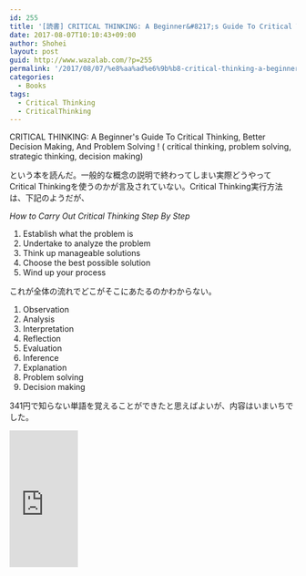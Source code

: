 ```yaml
---
id: 255
title: '[読書] CRITICAL THINKING: A Beginner&#8217;s Guide To Critical Thinking, Better Decision Making, And Problem Solving !'
date: 2017-08-07T10:10:43+09:00
author: Shohei
layout: post
guid: http://www.wazalab.com/?p=255
permalink: '/2017/08/07/%e8%aa%ad%e6%9b%b8-critical-thinking-a-beginners-guide-to-critical-thinking-better-decision-making-and-problem-solving/'
categories:
  - Books
tags:
  - Critical Thinking
  - CriticalThinking
---
```

CRITICAL THINKING: A Beginner's Guide To Critical Thinking, Better Decision Making, And Problem Solving ! ( critical thinking, problem solving, strategic thinking, decision making) 

という本を読んだ。一般的な概念の説明で終わってしまい実際どうやってCritical Thinkingを使うのかが言及されていない。Critical Thinking実行方法は、下記のようだが、

*How to Carry Out Critical Thinking Step By Step*

1. Establish what the problem is
2. Undertake to analyze the problem
3. Think up manageable solutions
4. Choose the best possible solution
5. Wind up your process


これが全体の流れでどこがそこにあたるのかわからない。

1. Observation  
2. Analysis  
3. Interpretation  
4. Reflection  
5. Evaluation  
6. Inference  
7. Explanation  
8. Problem solving  
9. Decision making  

341円で知らない単語を覚えることができたと思えばよいが、内容はいまいちでした。


<iframe style="width:120px;height:240px;" marginwidth="0" marginheight="0" scrolling="no" frameborder="0" src="https://rcm-fe.amazon-adsystem.com/e/cm?ref=qf_sp_asin_til&t=suisentoshojp-22&m=amazon&o=9&p=8&l=as1&IS2=1&detail=1&asins=B01N5XAX9R&linkId=76ef5ef8fb5204bdce7633b11f468d0d&bc1=ffffff&lt1=_top&fc1=333333&lc1=0066c0&bg1=ffffff&f=ifr">
    </iframe>